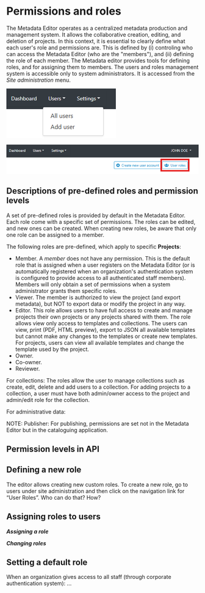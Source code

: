 # Permissions and roles

The Metadata Editor operates as a centralized metadata production and management system. It allows the collaborative creation, editing, and deletion of projects. In this context, it is essential to clearly define what each user's role and permissions are. This is defined by (i) controling who can access the Metadata Editor (who are the "members"), and (ii) defining the role of each member. The Metadata editor provides tools for defining roles, and for assigning them to members. The users and roles management system is accessible only to system administrators. It is accessed from the *Site administration* menu.

![image](https://github.com/mah0001/metadata-editor-docs-v2/blob/main/img/ME_UG_v1-0-0_permission_users_menu_settings.png)

![image](https://github.com/mah0001/metadata-editor-docs-v2/blob/main/img/ME_UG_v1-0-0_permission_users_roles_button.png)

## Descriptions of pre-defined roles and permission levels

A set of pre-defined roles is provided by default in the Metadata Editor. Each role come with a specific set of permissions. The roles can be edited, and new ones can be created. When creating new roles, be aware that only one role can be assigned to a member.

The following roles are pre-defined, which apply to specific **Projects**:
- Member. A *member* does not have any permission. This is the default role that is assigned when a user registers on the Metadata Editor (or is automatically registered when an organization's authentication system is configured to provide access to all authenticated staff members). Members will only obtain a set of permissions when a system administrator grants them specific roles. 
- Viewer. The member is authorized to view the project (and export metadata), but NOT to export data or modify the project in any way. 
- Editor. This role allows users to have full access to create and manage projects their own projects or any projects shared with them. The role allows view only access to templates and collections. The users can view, print (PDF, HTML preview), export to JSON all available templates but cannot make any changes to the templates or create new templates. For projects, users can view all available templates and change the template used by the project. 
- Owner. 
- Co-owner. 
- Reviewer. 

For collections: The roles allow the user to manage collections such as create, edit, delete and add users to a collection. For adding projects to a collection, a user must have both admin/owner access to the project and admin/edit role for the collection. 

For administrative data:

NOTE: Publisher: For publishing, permissions are set not in the Metadata Editor but in the cataloguing application.

## Permission levels in API



## Defining a new role

The editor allows creating new custom roles. To create a new role, go to users under site administration and then click on the navigation link for “User Roles”. 
Who can do that? How?


## Assigning roles to users

***Assigning a role***

***Changing roles***



## Setting a default role

When an organization gives access to all staff (through corporate authentication system): ...



